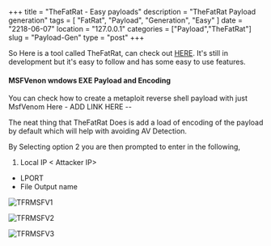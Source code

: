 +++
title = "TheFatRat - Easy payloads"
description = "TheFatRat Payload generation"
tags = [ "FatRat", "Payload", "Generation", "Easy" ]
date = "2218-06-07"
location = "127.0.0.1"
categories = ["Payload","TheFatRat"]
slug = "Payload-Gen"
type = "post"
+++

So Here is a tool called TheFatRat, can check out [HERE](https://github.com/Screetsec/TheFatRat "TheFatRat GitHub Link"). 
It's still in development but it's easy to follow and has some easy to use features.


#### MSFVenon wndows EXE Payload and Encoding ####


You can check how to create a metaploit reverse shell payload  with just MsfVenom Here   - ADD LINK HERE --

The neat thing that TheFatRat Does is add a load of encoding of the payload by default which will help with avoiding AV Detection.


By Selecting option 2 you are then prompted to enter in the following,

1. Local IP < Attacker IP> 
+ LPORT <Port to connect back on>
+ File Output name <EXE Name>

![TFRMSFV1](/img/TheFatRat/msfv/TFRMSFV1.png)


![TFRMSFV2](/img/TheFatRat/msfv/TFRMSFV2.png)


![TFRMSFV3](/img/TheFatRat/msfv/TFRMSFV3.png)



